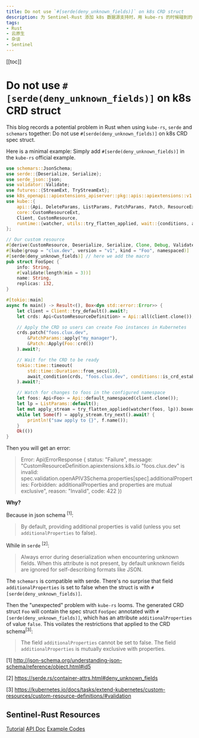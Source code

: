 ```yaml
---
title: Do not use `#[serde(deny_unknown_fields)]` on k8s CRD struct
description: 为 Sentinel-Rust 添加 k8s 数据源支持时，用 kube-rs 的时候碰到的一个有趣的问题
tags: 
- Rust
- 云原生
- 杂谈
- Sentinel
---
```


[[toc]]

# Do not use `#[serde(deny_unknown_fields)]` on k8s CRD struct

This blog records a potential problem in Rust when using `kube-rs`, `serde` and `schemars` together: Do not use `#[serde(deny_unknown_fields)]` on k8s CRD spec struct.

Here is a minimal example: Simply add `#[serde(deny_unknown_fields)]` in the `kube-rs` official example.

```rust
use schemars::JsonSchema;
use serde::{Deserialize, Serialize};
use serde_json::json;
use validator::Validate;
use futures::{StreamExt, TryStreamExt};
use k8s_openapi::apiextensions_apiserver::pkg::apis::apiextensions::v1::CustomResourceDefinition;
use kube::{
    api::{Api, DeleteParams, ListParams, PatchParams, Patch, ResourceExt},
    core::CustomResourceExt,
    Client, CustomResource,
    runtime::{watcher, utils::try_flatten_applied, wait::{conditions, await_condition}},
};

// Our custom resource
#[derive(CustomResource, Deserialize, Serialize, Clone, Debug, Validate, JsonSchema)]
#[kube(group = "clux.dev", version = "v1", kind = "Foo", namespaced)]
#[serde(deny_unknown_fields)] // here we add the macro
pub struct FooSpec {
    info: String,
    #[validate(length(min = 3))]
    name: String,
    replicas: i32,
}

#[tokio::main]
async fn main() -> Result<(), Box<dyn std::error::Error>> {
    let client = Client::try_default().await?;
    let crds: Api<CustomResourceDefinition> = Api::all(client.clone());

    // Apply the CRD so users can create Foo instances in Kubernetes
    crds.patch("foos.clux.dev",
        &PatchParams::apply("my_manager"),
        &Patch::Apply(Foo::crd())
    ).await?;

    // Wait for the CRD to be ready
    tokio::time::timeout(
        std::time::Duration::from_secs(10),
        await_condition(crds, "foos.clux.dev", conditions::is_crd_established())
    ).await?;

    // Watch for changes to foos in the configured namespace
    let foos: Api<Foo> = Api::default_namespaced(client.clone());
    let lp = ListParams::default();
    let mut apply_stream = try_flatten_applied(watcher(foos, lp)).boxed();
    while let Some(f) = apply_stream.try_next().await? {
        println!("saw apply to {}", f.name());
    }
    Ok(())
}
```

Then you will get an error:
> Error: Api(ErrorResponse { status: "Failure", message: "CustomResourceDefinition.apiextensions.k8s.io \"foos.clux.dev\" is invalid: spec.validation.openAPIV3Schema.properties[spec].additionalProperties: Forbidden: additionalProperties and properties are mutual exclusive", reason: "Invalid", code: 422 })

**Why?**

Because in json schema <sup>[1]</sup>:
> By default, providing additional properties is valid (unless you set `additionalProperties` to false).

While in `serde` <sup>[2]</sup>:
> Always error during deserialization when encountering unknown fields. When this attribute is not present, by default unknown fields are ignored for self-describing formats like JSON.

The `schemars` is compatible with serde. There's no surprise that field `additionalProperties` is set to false when the struct is with `#[serde(deny_unknown_fields)]`.

Then the "unexpected" problem with `kube-rs` looms. The generated CRD struct `Foo` will contain the spec struct `FooSpec` annotated with `#[serde(deny_unknown_fields)]`, which has an attribute `additionalProperties` of value `false`. This voilates the  restrictions that applied to the CRD schema<sup>[3]</sup>:
> The field `additionalProperties` cannot be set to false. The field `additionalProperties` is mutually exclusive with properties.

[1] http://json-schema.org/understanding-json-schema/reference/object.html#id5

[2] https://serde.rs/container-attrs.html#deny_unknown_fields

[3] https://kubernetes.io/docs/tasks/extend-kubernetes/custom-resources/custom-resource-definitions/#validation




## Sentinel-Rust Resources

[Tutorial](https://github.com/sentinel-group/sentinel-rust/wiki)
[ API Doc](https://docs.rs/sentinel-core/latest/sentinel_core/)
[Example Codes](https://github.com/sentinel-group/sentinel-rust/tree/main/examples)